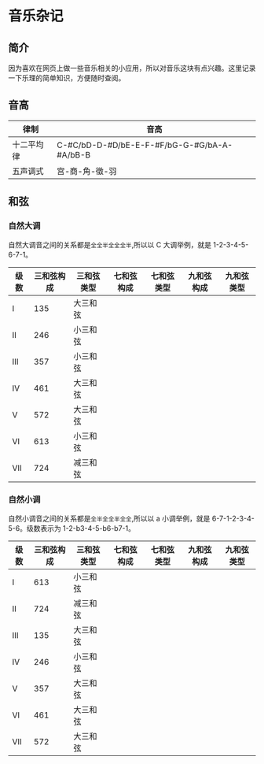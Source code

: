 # 音乐杂记

## 简介

因为喜欢在网页上做一些音乐相关的小应用，所以对音乐这块有点兴趣。这里记录一下乐理的简单知识，方便随时查阅。

## 音高

| 律制       | 音高                                        |
| ---------- | ------------------------------------------- |
| 十二平均律 | C-#C/bD-D-#D/bE-E-F-#F/bG-G-#G/bA-A-#A/bB-B |
| 五声调式   | 宫-商-角-徵-羽                              |

## 和弦

### 自然大调

自然大调音之间的关系都是`全全半全全全半`,所以以 C 大调举例，就是 1-2-3-4-5-6-7-1。

| 级数 | 三和弦构成 | 三和弦类型 | 七和弦构成 | 七和弦类型 | 九和弦构成 | 九和弦类型 |
| ---- | ---------- | ---------- | ---------- | ---------- | ---------- | ---------- |
| I    | 135        | 大三和弦   |
| II   | 246        | 小三和弦   |
| III  | 357        | 小三和弦   |
| IV   | 461        | 大三和弦   |
| V    | 572        | 大三和弦   |
| VI   | 613        | 小三和弦   |
| VII  | 724        | 减三和弦   |

### 自然小调

自然小调音之间的关系都是`全半全全半全全`,所以以 a 小调举例，就是 6-7-1-2-3-4-5-6。级数表示为 1-2-b3-4-5-b6-b7-1。

| 级数 | 三和弦构成 | 三和弦类型 | 七和弦构成 | 七和弦类型 | 九和弦构成 | 九和弦类型 |
| ---- | ---------- | ---------- | ---------- | ---------- | ---------- | ---------- |
| I    | 613        | 小三和弦   |
| II   | 724        | 减三和弦   |
| III  | 135        | 大三和弦   |
| IV   | 246        | 小三和弦   |
| V    | 357        | 大三和弦   |
| VI   | 461        | 大三和弦   |
| VII  | 572        | 大三和弦   |
